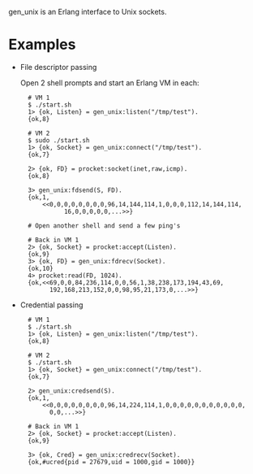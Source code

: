 gen\_unix is an Erlang interface to Unix sockets.

Examples
========

* File descriptor passing

  Open 2 shell prompts and start an Erlang VM in each:

        # VM 1
        $ ./start.sh
        1> {ok, Listen} = gen_unix:listen("/tmp/test").
        {ok,8}

        # VM 2
        $ sudo ./start.sh
        1> {ok, Socket} = gen_unix:connect("/tmp/test").
        {ok,7}

        2> {ok, FD} = procket:socket(inet,raw,icmp).
        {ok,8}

        3> gen_unix:fdsend(S, FD).
        {ok,1,
            <<0,0,0,0,0,0,0,0,96,14,144,114,1,0,0,0,112,14,144,114,
                  16,0,0,0,0,0,...>>}

        # Open another shell and send a few ping's

        # Back in VM 1
        2> {ok, Socket} = procket:accept(Listen).
        {ok,9}
        3> {ok, FD} = gen_unix:fdrecv(Socket).
        {ok,10}
        4> procket:read(FD, 1024).
        {ok,<<69,0,0,84,236,114,0,0,56,1,38,238,173,194,43,69,
              192,168,213,152,0,0,98,95,21,173,0,...>>}

* Credential passing

        # VM 1
        $ ./start.sh
        1> {ok, Listen} = gen_unix:listen("/tmp/test").
        {ok,8}

        # VM 2
        $ ./start.sh
        1> {ok, Socket} = gen_unix:connect("/tmp/test").
        {ok,7}

        2> gen_unix:credsend(S).
        {ok,1,
            <<0,0,0,0,0,0,0,0,96,14,224,114,1,0,0,0,0,0,0,0,0,0,0,0,
              0,0,...>>}

        # Back in VM 1
        2> {ok, Socket} = procket:accept(Listen).
        {ok,9}

        3> {ok, Cred} = gen_unix:credrecv(Socket).
        {ok,#ucred{pid = 27679,uid = 1000,gid = 1000}}
